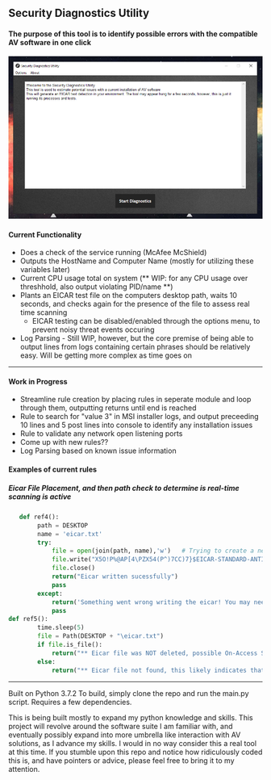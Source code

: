 ## Security Diagnostics Utility
#### The purpose of this tool is to identify possible errors with the compatible AV software in one click

![GUI Screenshot](https://raw.githubusercontent.com/rcreecy/secdiagnostics/master/images/screenshot.PNG "GUI Screenshot")

#### Current Functionality
* Does a check of the service running (McAfee McShield)
* Outputs the HostName and Computer Name (mostly for utilizing these variables later)
* Current CPU usage total on system (** WIP: for any CPU usage over threshhold, also output violating PID/name **)
* Plants an EICAR test file on the computers desktop path, waits 10 seconds, and checks again for the presence of the file to assess real time scanning 
  * EICAR testing can be disabled/enabled through the options menu, to prevent noisy threat events occuring
* Log Parsing - Still WIP, however, but the core premise of being able to output lines from logs containing certain phrases should be relatively easy. Will be getting more complex as time goes on



___
#### Work in Progress
* Streamline rule creation by placing rules in seperate module and loop through them, outputting returns until end is reached
* Rule to search for "value 3" in MSI installer logs, and output preceeding 10 lines and 5 post lines into console to identify any installation issues
* Rule to validate any network open listening ports
* Come up with new rules??
* Log Parsing based on known issue information

#### Examples of current rules

##### Eicar File Placement, and then path check to determine is real-time scanning is active
```python
   def ref4():
        path = DESKTOP
        name = 'eicar.txt'
        try:
            file = open(join(path, name),'w')   # Trying to create a new file or open one
            file.write("X5O!P%@AP[4\PZX54(P^)7CC)7}$EICAR-STANDARD-ANTIVIRUS-TEST-FILE!$H+H*")
            file.close()
            return("Eicar written sucessfully")
            pass
        except:
            return('Something went wrong writing the eicar! You may need to run the tool again.')
            pass
def ref5():
        time.sleep(5)
        file = Path(DESKTOP + "\eicar.txt")
        if file.is_file():
            return("** Eicar file was NOT deleted, possible On-Access Scanner conflict")
        else:
            return("** Eicar file not found, this likely indicates that the AV scanner sucessfully detected and removed it.")
```

___
Built on Python 3.7.2
To build, simply clone the repo and run the main.py script. Requires a few dependencies.

This is being built mostly to expand my python knowledge and skills. This project will revolve around the software suite I am familiar with, and eventually possibly expand into more umbrella like interaction with AV solutions, as I advance my skills. I would in no way consider this a real tool at this time. If you stumble upon this repo and notice how ridiculously coded this is, and have pointers or advice, please feel free to bring it to my attention.
